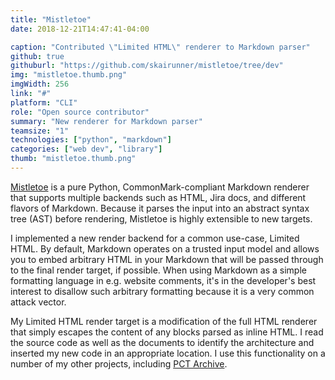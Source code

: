 ```yaml
---
title: "Mistletoe"
date: 2018-12-21T14:47:41-04:00

caption: "Contributed \"Limited HTML\" renderer to Markdown parser"
github: true
githuburl: "https://github.com/skairunner/mistletoe/tree/dev"
img: "mistletoe.thumb.png"
imgWidth: 256
link: "#"
platform: "CLI"
role: "Open source contributor"
summary: "New renderer for Markdown parser"
teamsize: "1"
technologies: ["python", "markdown"]
categories: ["web dev", "library"]
thumb: "mistletoe.thumb.png"
---
```


[Mistletoe](https://github.com/miyuchina/mistletoe) is a pure Python, CommonMark-compliant Markdown renderer that supports multiple backends such as HTML, Jira docs, and different flavors of Markdown. Because it parses the input into an abstract syntax tree (AST) before rendering, Mistletoe is highly extensible to new targets.

I implemented a new render backend for a common use-case, Limited HTML. By default, Markdown operates on a trusted input model and allows you to embed arbitrary HTML in your Markdown that will be passed through to the final render target, if possible. When using Markdown as a simple formatting language in e.g. website comments, it's in the developer's best interest to disallow such arbitrary formatting because it is a very common attack vector.

My Limited HTML render target is a modification of the full HTML renderer that simply escapes the content of any blocks parsed as inline HTML. I read the source code as well as the documents to identify the architecture and inserted my new code in an appropriate location. I use this functionality on a number of my other projects, including [PCT Archive](/projects/pctarchive/).